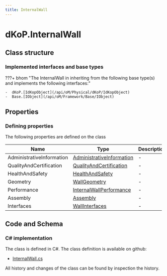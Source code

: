 ```yaml
---
title: InternalWall
---
```


# dKoP.InternalWall



## Class structure

### Implemented interfaces and base types

???+ bhom "The InternalWall in inheriting from the following base type(s) and implements the following interfaces:"

    -  dKoP.[IdKopObject](/api/oM/Physical/dKoP/IdKopObject)
    -  Base.[IObject](/api/oM/Framework/Base/IObject)


## Properties



### Defining properties

The following properties are defined on the class

| Name             | Type             | Description      | Quantity         |
|------------------|------------------|------------------|------------------|
| AdministrativeInformation | [AdministrativeInformation](/api/oM/Physical/dKoP/AdministrativeInformation) | - | - |
| QualityAndCertification | [QualityAndCertification](/api/oM/Physical/dKoP/QualityAndCertification) | - | - |
| HealthAndSafety | [HealthAndSafety](/api/oM/Physical/dKoP/HealthAndSafety) | - | - |
| Geometry | [WallGeometry](/api/oM/Physical/dKoP/WallGeometry) | - | - |
| Performance | [InternalWallPerformance](/api/oM/Physical/dKoP/InternalWallPerformance) | - | - |
| Assembly | [Assembly](/api/oM/Physical/dKoP/Assembly) | - | - |
| Interfaces | [WallInterfaces](/api/oM/Physical/dKoP/WallInterfaces) | - | - |


## Code and Schema

### C# implementation

The class is defined in C#. The class definition is available on github:

- [InternalWall.cs](https://github.com/BHoM/dKoP_Toolkit/blob/develop/dKoP_oM/Schemas/InternalWall.cs)

All history and changes of the class can be found by inspection the history.
